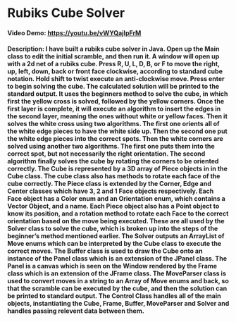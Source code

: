 # Rubiks Cube Solver
#### Video Demo:  https://youtu.be/vWYQajlpFrM
#### Description: I have built a rubiks cube solver in Java. Open up the Main class to edit the initial scramble, and then run it. A window will open up with a 2d net of a rubiks cube. Press R, U, L, D, B, or F to move the right, up, left, down, back or front face clockwise, according to standard cube notation. Hold shift to twist execute an anti-clockwise move. Press enter to begin solving the cube. The calculated solution will be printed to the standard output. It uses the beginners method to solve the cube, in which first the yellow cross is solved, followed by the yellow corners. Once the first layer is complete, it will execute an algorithm to insert the edges in the second layer, meaning the ones without white or yellow faces. Then it solves the white cross using two algorithms. The first one orients all of the white edge pieces to have the white side up. Then the second one put the white edge pieces into the correct spots. Then the white corners are solved using another two algorithms. The first one puts them into the correct spot, but not necessarily the right orientation. The second algorithm finally solves the cube by rotating the corners to be oriented correctly. The Cube is represented by a 3D array of Piece objects in in the Cube class. The cube class also has methods to rotate each face of the cube correctly. The Piece class is extended by the Corner, Edge and Center classes which have 3, 2 and 1 Face objects respectively. Each Face object has a Color enum and an Orientation enum, which contains a Vector Object, and a name. Each Piece object also has a Point object to know its position, and a rotation method to rotate each Face to the correct orientation based on the move being executed. These are all used by the Solver class to solve the cube, which is broken up into the steps of the beginner’s method mentioned earlier. The Solver outputs an ArrayList of Move enums which can be interpreted by the Cube class to execute the correct moves. The Buffer class is used to draw the Cube onto an instance of the Panel class which is an extension of the JPanel class. The Panel is a canvas which is seen on the Window rendered by the Frame class which is an extension of the JFrame class. The MoveParser class is used to convert moves in a string to an Array of Move enums and back, so that the scramble can be executed by the cube, and then the solution can be printed to standard output. The Control Class handles all of the main objects, instantiating the Cube, Frame, Buffer, MoveParser and Solver and handles passing relevent data between them.
